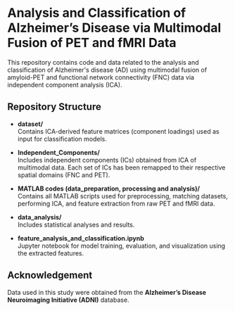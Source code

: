 # Analysis and Classification of Alzheimer’s Disease via Multimodal Fusion of PET and fMRI Data 

This repository contains code and data related to the analysis and classification of Alzheimer's disease (AD) using multimodal fusion of amyloid-PET and functional network connectivity (FNC) data via independent component analysis (ICA).

## Repository Structure

- **dataset/**  
  Contains ICA-derived feature matrices (component loadings) used as input for classification models.  

- **Independent_Components/**  
  Includes independent components (ICs) obtained from ICA of multimodal data. Each set of ICs has been remapped to their respective spatial domains (FNC and PET).

- **MATLAB codes (data_preparation, processing and analysis)/**  
  Contains all MATLAB scripts used for preprocessing, matching datasets, performing ICA, and feature extraction from raw PET and fMRI data.

- **data_analysis/**  
  Includes statistical analyses and results.

- **feature_analysis_and_classification.ipynb**  
  Jupyter notebook for model training, evaluation, and visualization using the extracted features.

## Acknowledgement

Data used in this study were obtained from the **Alzheimer’s Disease Neuroimaging Initiative (ADNI)** database.
